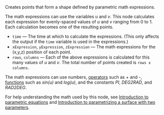 Creates points that form a shape defined by parametric math expressions. 

The math expressions can use the variables *u* and *v*. This node calculates each expression for evenly-spaced values of *u* and *v* ranging from 0 to 1. Each calculation becomes one of the resulting points. 

- `time` — The time at which to calculate the expressions.  (This only affects the output if the `time` variable is used in the expressions.)
- `xExpression`, `yExpression`, `zExpression` — The math expressions for the (x,y,z) position of each point. 
- `rows`, `columns` — Each of the above expressions is calculated for this many values of *u* and *v*. The total number of points created is `rows x columns`. 

The math expressions can use numbers, [operators](http://muparser.beltoforion.de/mup_features.html#idDef3) such as *+* and *-*, [functions](http://muparser.beltoforion.de/mup_features.html#idDef2) such as *sin(u)* and *log(u)*, and the constants *PI*, *DEG2RAD*, and *RAD2DEG*. 

For help understanding the math used by this node, see [Introduction to parametric equations](https://www.khanacademy.org/video/parametric-equations-1) and [Introduction to parametrizing a surface with two parameters](http://www.khanacademy.org/video/introduction-to-parametrizing-a-surface-with-two-parameters). 
